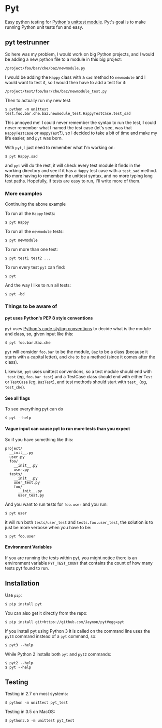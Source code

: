 # Pyt 

Easy python testing for [Python's unittest module](https://docs.python.org/3/library/unittest.html). Pyt's goal is to make running Python unit tests fun and easy.


## pyt testrunner

So here was my problem, I would work on big Python projects, and I would be adding a new python file to a module in this big project:

    /project/foo/bar/che/baz/newmodule.py

I would be adding the `Happy` class with a `sad` method to `newmodule` and I would want to test it, so I would then have to add a test for it:

    /project/test/foo/bar/che/baz/newmodule_test.py

Then to actually run my new test:

    $ python -m unittest test.foo.bar.che.baz.newmodule_test.HappyTestCase.test_sad

This annoyed me! I could never remember the syntax to run the test, I could never remember what I named the test case (let's see, was that `HappyTestCase` or `HappyTest`?), so I decided to take a bit of time and make my life easier, and `pyt` was born.

With `pyt`, I just need to remember what I'm working on:

    $ pyt Happy.sad

and `pyt` will do the rest, it will check every test module it finds in the working directory and see if it has a `Happy` test case with a `test_sad` method. No more having to remember the unittest syntax, and no more typing long test paths. Hopefully, if tests are easy to run, I'll write more of them.


### More examples

Continuing the above example

To run all the `Happy` tests:

    $ pyt Happy

To run all the `newmodule` tests:

    $ pyt newmodule

To run more than one test:

    $ pyt test1 test2 ...

To run every test `pyt` can find:

    $ pyt

And the way I like to run all tests:

    $ pyt -bd


### Things to be aware of

#### pyt uses Python's PEP 8 style conventions

`pyt` uses [Python's code styling conventions](http://www.python.org/dev/peps/pep-0008/) to decide what is the module and class, so, given input like this:

    $ pyt foo.bar.Baz.che

`pyt` will consider `foo.bar` to be the module, `Baz` to be a class (because it starts with a capital letter), and `che` to be a method (since it comes after the class).

Likewise, `pyt` uses unittest conventions, so a test module should end with `_test` (eg, `foo.bar_test`) and a TestCase class should end with either `Test` or `TestCase` (eg, `BazTest`), and test methods should start with `test_` (eg, `test_che`).


#### See all flags

To see everything pyt can do

    $ pyt --help


#### Vague input can cause pyt to run more tests than you expect

So if you have something like this:

    project/
      __init__.py
      user.py
      foo/
        __init__.py
        user.py
      tests/
        __init__.py
        user_test.py
        foo/
          __init__.py
          user_test.py

And you want to run tests for `foo.user` and you run:

    $ pyt user

it will run both `tests/user_test` and `tests.foo.user_test`, the solution is to just be more verbose when you have to be:

    $ pyt foo.user


#### Environment Variables

If you are running the tests within pyt, you might notice there is an environment variable `PYT_TEST_COUNT` that contains the count of how many tests pyt found to run.


## Installation

Use `pip`:

    $ pip install pyt

You can also get it directly from the repo:

    $ pip install git+https://github.com/Jaymon/pyt#egg=pyt

If you install pyt using Python 3 it is called on the command line uses the `pyt3` command instead of a `pyt` command, so:

    $ pyt3 --help

While Python 2 installs both `pyt` and `pyt2` commands:

    $ pyt2 --help
    $ pyt --help


## Testing

Testing in 2.7 on most systems:

    $ python -m unittest pyt_test

Testing in 3.5 on MacOS:

    $ python3.5 -m unittest pyt_test

